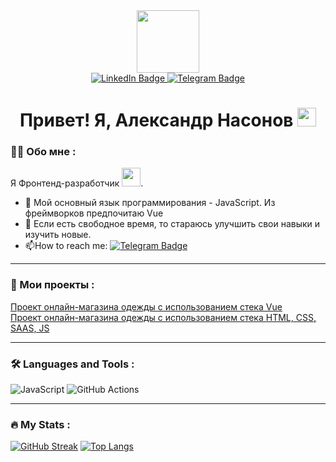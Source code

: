 <div id="header" align="center">
  <img src="https://media.giphy.com/media/kJV3yFjaVYtlP0CMOR/giphy.gif" width="100"/>
</div>
 <div id="badges" align="center">
  <a href="https://www.linkedin.com/in/agnasonov/">
    <img src="https://img.shields.io/badge/LinkedIn-blue?style=for-the-badge&logo=linkedin&logoColor=white" alt="LinkedIn Badge"/>
  </a>
  <!--
    <a href="your-youtube-URL">
    <img src="https://img.shields.io/badge/WhatsApp-red?style=for-the-badge&logo=whatsapp&logoColor=white" alt="Youtube Badge"/>
  </a>
    -->
  <a href="https://t.me/agnasonov">
    <img src="https://img.shields.io/badge/Telegram-blue?style=for-the-badge&logo=telegram&logoColor=white" alt="Telegram Badge"/>
  </a>
</div>

<div id="counter" align="center">
  <img src="https://komarev.com/ghpvc/?username=Agnason&style=flat-square&color=blue" alt="" />
</div>

<h1 align="center">
  Привет! Я, Александр Насонов
  <img src="https://media.giphy.com/media/hvRJCLFzcasrR4ia7z/giphy.gif" width="30px"/>
</h1>

### :man_technologist: Обо мне :
Я Фронтенд-разработчик <img src="https://media.giphy.com/media/WUlplcMpOCEmTGBtBW/giphy.gif" width="30">.
- :telescope: Мой основный язык программирования - JavaScript. Из фреймворков предпочитаю Vue
- :seedling: Если есть свободное время, то стараюсь улучшить свои навыки и изучить новые.
- :mailbox:How to reach me: [![Telegram Badge](https://img.shields.io/badge/-Agnason-blue?style=flat&logo=Telegram&logoColor=white)]("https://t.me/agnasonov")

---

### :dart: Мои проекты :
<div id="pet1">
<a href="https://github.com/Agnason/project-nasonov"> Проект онлайн-магазина одежды с использованием стека Vue</a>
</div>
<div id="pet2">
<a href="https://github.com/Agnason/myProject"> Проект онлайн-магазина одежды с использованием стека HTML, CSS, SAAS, JS</a>
</div>

---

### :hammer_and_wrench: Languages and Tools :
![JavaScript](https://img.shields.io/badge/JavaScript-F7DF1E?style=for-the-badge&logo=javascript&logoColor=black)
![GitHub Actions](https://img.shields.io/badge/github%20actions-%232671E5.svg?style=for-the-badge&logo=githubactions&logoColor=white)
<!--
![MUI](https://img.shields.io/badge/MUI-%230081CB.svg?style=for-the-badge&logo=mui&logoColor=white)
![Docker](https://img.shields.io/badge/Docker-316192?style=for-the-badge&logo=docker&logoColor=white)
![Webpack](https://img.shields.io/badge/webpack-%238DD6F9.svg?style=for-the-badge&logo=webpack&logoColor=black)
![Vite](https://img.shields.io/badge/vite-%23646CFF.svg?style=for-the-badge&logo=vite&logoColor=white)
![TeamCity](https://img.shields.io/badge/teamcity-000000.svg?style=for-the-badge&logo=teamcity&logoColor=white)
  -->


  ---

### :fire: My Stats :
[![GitHub Streak](https://streak-stats.demolab.com?user=Agnason&theme=transparent&hide_border=true&mode=weekly&fire=FF2222&dates=2C68F6&currStreakLabel=2C68F6&currStreakNum=2C68F6)](https://git.io/streak-stats)
[![Top Langs](https://github-readme-stats.vercel.app/api/top-langs/?username=Agnason&layout=compact&theme=vision-friendly-dark)](https://github.com/anuraghazra/github-readme-stats)

<!--
**Agnason/Agnason** is a ✨ _special_ ✨ repository because its `README.md` (this file) appears on your GitHub profile.

Here are some ideas to get you started:

- 🔭 I’m currently working on ...
- 🌱 I’m currently learning ...
- 👯 I’m looking to collaborate on ...
- 🤔 I’m looking for help with ...
- 💬 Ask me about ...
- 📫 How to reach me: ...
- 😄 Pronouns: ...
- ⚡ Fun fact: ...
-->
